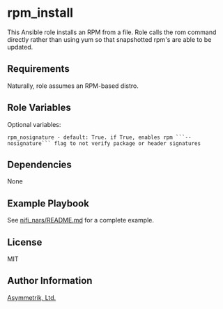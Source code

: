 rpm_install
===========

This Ansible role installs an RPM from a file. Role calls the rom command directly rather than using yum so that snapshotted
rpm's are able to be updated.

Requirements
------------

Naturally, role assumes an RPM-based distro.

Role Variables
--------------

Optional variables:

    rpm_nosignature - default: True. if True, enables rpm ```--nosignature``` flag to not verify package or header signatures

Dependencies
------------

None

Example Playbook
----------------

See [nifi_nars/README.md](../nifi_nars/README.md) for a complete example.

License
-------

MIT

Author Information
------------------

[Asymmetrik, Ltd.](https://www.asymmetrik.com/)

